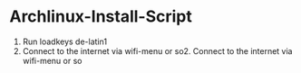 # Archlinux-Install-Script



1. Run loadkeys de-latin1
2. Connect to the internet via wifi-menu or so2. Connect to the internet via wifi-menu or so
